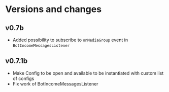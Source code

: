 # Versions and changes

## v0.7b

* Added possibility to subscribe to `onMediaGroup` event in `BotIncomeMessagesListener`

## v0.7.1b

* Make Config to be open and available to be instantiated with custom list of configs
* Fix work of BotIncomeMessagesListener
